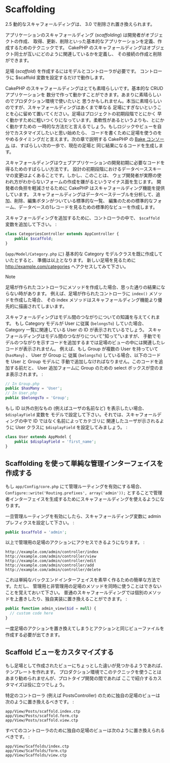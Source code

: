 # Scaffolding

<div class="deprecated">

2.5
動的なスキャフォールディングは、 3.0 で削除され置き換えられます。

</div>

アプリケーションのスキャフォールディング (*scaffolding*) は開発者がオブジェクトの作成、
取得、更新、削除といった基本的なアプリケーションを定義、作成するためのテクニックです。
CakePHP のスキャフォールディングはオブジェクト同士が互いにどのように関連しているかを定義し、
その接続の作成と削除ができます。

足場 (*scaffold*) を作成するにはモデルとコントローラが必要です。
コントローラに \$scaffold 変数を設定するだけで動作します。

CakePHP のスキャフォールディングはとても素晴らしいです。基本的な CRUD アプリケーションを
数分で作って動かすことができます。あまりに素晴らしいのでプロダクション環境で使いたいと
思うかもしれません。本当に素晴らしいのですが、スキャフォールディングはあくまで単なる
足場にすぎないということを心に留めて置いてください。足場はプロジェクトの初期段階でとにかく
早く動かすために粗いつくりになっています。柔軟性があるというよりも、とにかく動かすための
一時的な方法だと言えるでしょう。もしロジックやビューを自分でカスタマイズしたいと思い始めたら、
コードを書くために足場を使うのをやめるタイミングだと言えます。次の章で説明する CakePHP の
[Bake コンソール](../console-and-shells) は、すばらしい次の一歩で、現在の足場と
同じ結果になるコードを生成します。

スキャフォールディングはウェブアプリケーションの開発初期に必要なコードを得るためのすばらしい方法です。
設計の初期段階におけるデータベーススキーマの変更はよくあることです。しかし、このことは、
ウェブ開発者が実際の使われ方がわからないフォームの作成を嫌がるというマイナス面を生じます。
開発者の負担を軽減させるために CakePHP はスキャフォールディング機能を提供しています。
スキャフォールディングはデータベーステーブルを分析して、追加、削除、編集ボタンがついている標準的な一覧、
編集のための標準的なフォーム、データベースの1レコードを見るための標準的なビューを作成します。

スキャフォールディングを追加するために、コントローラの中で、 `$scaffold` 変数を追加して下さい。 :

``` php
class CategoriesController extends AppController {
    public $scaffold;
}
```

(`app/Model/Category.php` に) 基本的な Category モデルクラスを既に作成していたとすると、
準備は以上となります。
新しい足場を見るために <http://example.com/categories> へアクセスしてみて下さい。

> [!NOTE]
> 足場が作られたコントローラにメソッドを作成した場合、思った通りの結果にならない時があります。
> 例えば、足場が作られたコントローラに `index()` メソッドを作成した場合、
> その index メソッドはスキャフォールディング機能より優先的に描画されてしまいます。

スキャフォールディングはモデル間のつながりについての知識を与えてくれます。
もし Category モデルが User に従属 (`belongsTo`) していた場合、
Category 一覧に関連している User の ID が表示されているでしょう。
スキャフォールディングはモデル間のつながりについて"知って"いますが、
手動でモデルのつながりを示すコードを追加するまでは足場のビューの中には関連したレコードが表示されません。
例えば、もし Group が複数の User を持っていて (`hasMany`) 、 User が Group に
従属 (`belongsTo`) している場合、以下のコードを User と Group モデルに
手動で追加しなければなりません。このコードを追加する前だと、
User 追加フォームに Group のための select ボックスが空のまま表示されます。 :

``` php
// In Group.php
public $hasMany = 'User';
// In User.php
public $belongsTo = 'Group';
```

もし ID 以外の別なもの (例えばユーザの名前など) を表示したい場合、 `$displayField` 変数を
モデルで設定して下さい。それでは、スキャフォールディングの中で ID ではなく名前によってカテゴリに
関連したユーザが示されるように User クラスに `$displayField` を設定してみましょう。 :

``` php
class User extends AppModel {
    public $displayField = 'first_name';
}
```

## Scaffolding を使って単純な管理インターフェイスを作成する

もし `app/Config/core.php` にて管理ルーティングを有効にする場合、
`Configure::write('Routing.prefixes', array('admin'));`
とすることで管理者インターフェイスを生成するためにスキャフォールディングを使えるようになります。

一旦管理ルーティングを有効にしたら、スキャフォールディング変数に admin プレフィクスを設定して下さい。 :

``` php
public $scaffold = 'admin';
```

以上で管理用の足場のアクションにアクセスできるようになります。 :

    http://example.com/admin/controller/index
    http://example.com/admin/controller/view
    http://example.com/admin/controller/edit
    http://example.com/admin/controller/add
    http://example.com/admin/controller/delete

これは単純なバックエンドインターフェイスを素早く作るための簡単な方法です。ただし、
管理用と非管理用の足場のメソッドを同時に使うことはできないことを覚えておいて下さい。
普通のスキャフォールディングでは個別のメソッドを上書きしたり、独自実装に置き換えることができます。 :

``` php
public function admin_view($id = null) {
  // custom code here
}
```

一度足場のアクションを置き換えてしまうとアクションと同じビューファイルを作成する必要が出てきます。

## Scaffold ビューをカスタマイズする

もし足場として作成されたビューにちょっとした違いが見つかるようであれば、テンプレートを作れます。
プロダクション環境でこのテクニックを使うことはあまり勧められませんが、プロトタイプ開発の間であれば
ここで紹介するカスタマイズは役に立つでしょう。

特定のコントローラ (例えば PostsController) のために独自の足場のビューは
次のように置き換えるべきです。 :

    app/View/Posts/scaffold.index.ctp
    app/View/Posts/scaffold.form.ctp
    app/View/Posts/scaffold.view.ctp

すべてのコントローラのために独自の足場のビューは次のように置き換えられるべきです。 :

    app/View/Scaffolds/index.ctp
    app/View/Scaffolds/form.ctp
    app/View/Scaffolds/view.ctp
